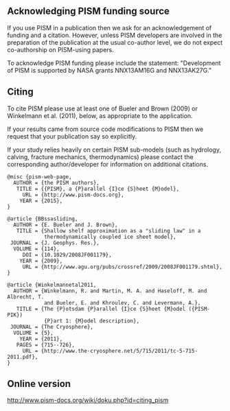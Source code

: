 Acknowledging PISM funding source
---------------------------------

If you use PISM in a publication then we ask for an acknowledgement of funding
and a citation.  However, unless PISM developers are involved in the preparation
of the publication at the usual co-author level, we do not expect co-authorship
on PISM-using papers.

To acknowledge PISM funding please include the statement: "Development of PISM
is supported by NASA grants NNX13AM16G and NNX13AK27G."

Citing
------

To cite PISM please use at least one of Bueler and Brown (2009) or
Winkelmann et al. (2011), below, as appropriate to the application.

If your results came from source code modifications to PISM then we request
that your publication say so explicitly.

If your study relies heavily on certain PISM sub-models (such as hydrology,
calving, fracture mechanics, thermodynamics) please contact the corresponding
author/developer for information on additional citations.

```
@misc {pism-web-page,
  AUTHOR = {the PISM authors},
   TITLE = {{PISM}, a {P}arallel {I}ce {S}heet {M}odel},
     URL = {http://www.pism-docs.org},
    YEAR = {2015},
}

@article {BBssasliding,
  AUTHOR = {E. Bueler and J. Brown},
   TITLE = {Shallow shelf approximation as a "sliding law" in a
            thermodynamically coupled ice sheet model},
 JOURNAL = {J. Geophys. Res.},
  VOLUME = {114},
     DOI = {10.1029/2008JF001179},
    YEAR = {2009},
     URL = {http://www.agu.org/pubs/crossref/2009/2008JF001179.shtml},
}

@article {Winkelmannetal2011,
  AUTHOR = {Winkelmann, R. and Martin, M. A. and Haseloff, M. and Albrecht, T.
            and Bueler, E. and Khroulev, C. and Levermann, A.},
   TITLE = {The {P}otsdam {P}arallel {I}ce {S}heet {M}odel ({PISM-PIK})
            {P}art 1: {M}odel description},
 JOURNAL = {The Cryosphere},
  VOLUME = {5},
    YEAR = {2011},
   PAGES = {715--726},
     URL = {http://www.the-cryosphere.net/5/715/2011/tc-5-715-2011.pdf},
}
```

Online version
--------------

http://www.pism-docs.org/wiki/doku.php?id=citing_pism

